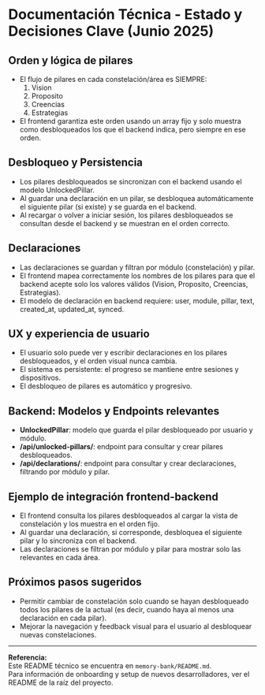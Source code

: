 # Documentación Técnica - Estado y Decisiones Clave (Junio 2025)

## Orden y lógica de pilares

- El flujo de pilares en cada constelación/área es SIEMPRE:
  1. Vision
  2. Proposito
  3. Creencias
  4. Estrategias
- El frontend garantiza este orden usando un array fijo y solo muestra como desbloqueados los que el backend indica, pero siempre en ese orden.

## Desbloqueo y Persistencia

- Los pilares desbloqueados se sincronizan con el backend usando el modelo UnlockedPillar.
- Al guardar una declaración en un pilar, se desbloquea automáticamente el siguiente pilar (si existe) y se guarda en el backend.
- Al recargar o volver a iniciar sesión, los pilares desbloqueados se consultan desde el backend y se muestran en el orden correcto.

## Declaraciones

- Las declaraciones se guardan y filtran por módulo (constelación) y pilar.
- El frontend mapea correctamente los nombres de los pilares para que el backend acepte solo los valores válidos (Vision, Proposito, Creencias, Estrategias).
- El modelo de declaración en backend requiere: user, module, pillar, text, created_at, updated_at, synced.

## UX y experiencia de usuario

- El usuario solo puede ver y escribir declaraciones en los pilares desbloqueados, y el orden visual nunca cambia.
- El sistema es persistente: el progreso se mantiene entre sesiones y dispositivos.
- El desbloqueo de pilares es automático y progresivo.

## Backend: Modelos y Endpoints relevantes

- **UnlockedPillar**: modelo que guarda el pilar desbloqueado por usuario y módulo.
- **/api/unlocked-pillars/**: endpoint para consultar y crear pilares desbloqueados.
- **/api/declarations/**: endpoint para consultar y crear declaraciones, filtrando por módulo y pilar.

## Ejemplo de integración frontend-backend

- El frontend consulta los pilares desbloqueados al cargar la vista de constelación y los muestra en el orden fijo.
- Al guardar una declaración, si corresponde, desbloquea el siguiente pilar y lo sincroniza con el backend.
- Las declaraciones se filtran por módulo y pilar para mostrar solo las relevantes en cada área.

## Próximos pasos sugeridos

- Permitir cambiar de constelación solo cuando se hayan desbloqueado todos los pilares de la actual (es decir, cuando haya al menos una declaración en cada pilar).
- Mejorar la navegación y feedback visual para el usuario al desbloquear nuevas constelaciones.

---

**Referencia:**  
Este README técnico se encuentra en `memory-bank/README.md`.  
Para información de onboarding y setup de nuevos desarrolladores, ver el README de la raíz del proyecto.
